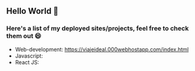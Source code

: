 ## Hello World 👋

### Here's a list of my deployed sites/projects, feel free to check them out 😄
- Web-development: https://viajeideal.000webhostapp.com/index.html
- Javascript: 
- React JS:

<!--
**lucre-ph/lucre-ph** is a ✨ _special_ ✨ repository because its `README.md` (this file) appears on your GitHub profile.
My name is Lucrecia and I'm a Full Stack developer.


- Web-development:
- Javascript: 
- React JS:
- Backend:


📫 How to reach me: 
- 🔭 I’m currently working on ...
- 🌱 I’m currently learning ...

- ⚡ Fun fact: ...
-->
